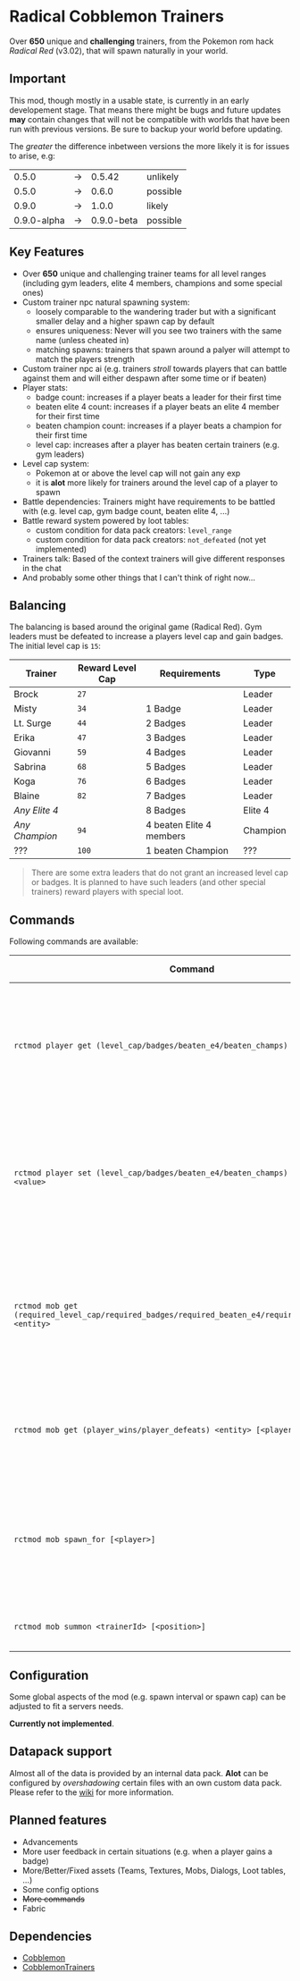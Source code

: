 # Radical Cobblemon Trainers

Over **650** unique and **challenging** trainers, from the Pokemon rom hack *Radical Red* (v3.02), that will spawn naturally in your world.

## Important

This mod, though mostly in a usable state, is currently in an early developement stage. That means there might be bugs and future updates **may** contain changes that will not be compatible with worlds that have been run with previous versions. Be sure to backup your world before updating.

The *greater* the difference inbetween versions the more likely it is for issues to arise, e.g:

|             |     |            |          |
| ----------- | --- | ---------- | -------- |
| 0.5.0       | ->  | 0.5.42     | unlikely |
| 0.5.0       | ->  | 0.6.0      | possible |
| 0.9.0       | ->  | 1.0.0      | likely   |
| 0.9.0-alpha | ->  | 0.9.0-beta | possible |

## Key Features

- Over **650** unique and challenging trainer teams for all level ranges (including gym leaders, elite 4 members, champions and some special ones)
- Custom trainer npc natural spawning system:
  - loosely comparable to the wandering trader but with a significant smaller delay and a higher spawn cap by default
  - ensures uniqueness: Never will you see two trainers with the same name (unless cheated in)
  - matching spawns: trainers that spawn around a palyer will attempt to match the players strength
- Custom trainer npc ai (e.g. trainers *stroll* towards players that can battle against them and will either despawn after some time or if beaten)
- Player stats:
  - badge count: increases if a player beats a leader for their first time
  - beaten elite 4 count: increases if a player beats an elite 4 member for their first time
  - beaten champion count: increases if a player beats a champion for their first time
  - level cap: increases after a player has beaten certain trainers (e.g. gym leaders)
- Level cap system:
  - Pokemon at or above the level cap will not gain any exp
  - it is **alot** more likely for trainers around the level cap of a player to spawn
- Battle dependencies: Trainers might have requirements to be battled with (e.g. level cap, gym badge count, beaten elite 4, ...)
- Battle reward system powered by loot tables:
  - custom condition for data pack creators: `level_range`
  - custom condition for data pack creators: `not_defeated` (not yet implemented)
- Trainers talk: Based of the context trainers will give different responses in the chat
- And probably some other things that I can't think of right now...

## Balancing

The balancing is based around the original game (Radical Red). Gym leaders must be defeated to increase a players level cap and gain badges. The initial level cap is `15`:

| Trainer        | Reward Level Cap | Requirements             | Type     |
| -------------- | ---------------- | ------------------------ | -------- |
| Brock          | `27`             |                          | Leader   |
| Misty          | `34`             | 1 Badge                  | Leader   |
| Lt. Surge      | `44`             | 2 Badges                 | Leader   |
| Erika          | `47`             | 3 Badges                 | Leader   |
| Giovanni       | `59`             | 4 Badges                 | Leader   |
| Sabrina        | `68`             | 5 Badges                 | Leader   |
| Koga           | `76`             | 6 Badges                 | Leader   |
| Blaine         | `82`             | 7 Badges                 | Leader   |
| *Any Elite 4*  |                  | 8 Badges                 | Elite 4  |
| *Any Champion* | `94`             | 4 beaten Elite 4 members | Champion |
| ???            | `100`            | 1 beaten Champion        | ???      |

> There are some extra leaders that do not grant an increased level cap or badges. It is planned to have such leaders (and other special trainers) reward players with special loot.

## Commands

Following commands are available:

| Command                                                                                                  | Description                                                                                                               | Op Level |
| -------------------------------------------------------------------------------------------------------- | ------------------------------------------------------------------------------------------------------------------------- | -------- |
| `rctmod player get (level_cap/badges/beaten_e4/beaten_champs) [<player>]`                                | Retrieves either the level cap or the amount of badges, beaten elite 4 or champions from the given player.                | `1`      |
| `rctmod player set (level_cap/badges/beaten_e4/beaten_champs) [<player>] <value>`                        | Sets either the level cap or the amount of badges, beaten elite 4 or champions from the given player to the given value.  | `2`      |
| `rctmod mob get (required_level_cap/required_badges/required_beaten_e4/required_beaten_champs) <entity>` | Retrieves either the required level cap or the amount of required badges, beaten elite 4 or champions from the given mob. | `1`      |
| `rctmod mob get (player_wins/player_defeats) <entity> [<player>]`                                        | Retrieves the amount of wins or defeats the given player has against the given mob.                                       | `1`      |
| `rctmod mob spawn_for [<player>]`                                                                        | Attempts to spawn a trainer mob in the vicinity of the given player (uses natural spawning mechanics).                    | `2`      |
| `rctmod mob summon <trainerId> [<position>]`                                                             | Summns a trainer mob at the given postion.                                                                                | `2`      |

## Configuration

Some global aspects of the mod (e.g. spawn interval or spawn cap) can be adjusted to fit a servers needs.

**Currently not implemented**.

## Datapack support

Almost all of the data is provided by an internal data pack. **Alot** can be configured by *overshadowing* certain files with an own custom data pack. Please refer to the [wiki](todo.com) for more information.

## Planned features

- Advancements
- More user feedback in certain situations (e.g. when a player gains a badge)
- More/Better/Fixed assets (Teams, Textures, Mobs, Dialogs, Loot tables, ...)
- Some config options
- ~~More commands~~
- Fabric

## Dependencies

- [Cobblemon](todo.com)
- [CobblemonTrainers](todo.com)

